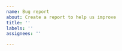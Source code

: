 ```yaml
---
name: Bug report
about: Create a report to help us improve
title: ''
labels: ''
assignees: ''

---
```


<!-- Providing your platform information and python version can be a great help in understanding the issue -->

